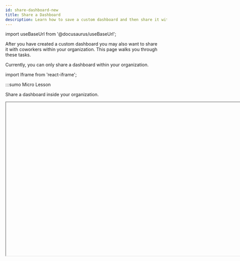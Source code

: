 ```yaml
---
id: share-dashboard-new
title: Share a Dashboard
description: Learn how to save a custom dashboard and then share it with others.
---
```

import useBaseUrl from '@docusaurus/useBaseUrl';

After you have created a custom dashboard you may also want to share it with coworkers within your organization. This page walks you through these tasks.

Currently, you can only share a dashboard within your organization.

import Iframe from 'react-iframe';

:::sumo Micro Lesson

Share a dashboard inside your organization.

<Iframe url="https://fast.wistia.net/embed/iframe/n2s8bxaq6m?web_component=true&seo=true&videoFoam=false"
  width="854px"
  height="480px"
  title="Micro Lesson: Share a Dashboard (New) Inside Your Organization Video"
  id="wistiaVideo"
  className="video-container"
  display="initial"
  position="relative"
  allow="autoplay; fullscreen"
  allowfullscreen
/>

<!-- old
<Iframe url="https://www.youtube.com/embed/nQOAYaMad4Q"
        width="854px"
        height="480px"
        id="myId"
        className="video-container"
        display="initial"
        position="relative"
        allow="accelerometer; clipboard-write; encrypted-media; gyroscope; picture-in-picture"
        allowfullscreen
        />
-->

:::

## Sharing a dashboard within your organization

Sharing dashboards allow you to extend the insights you gain from Sumo Logic with others within your organization. You can specify specific permissions for the user with whom you share the dashboard, as well as controlling the data that appears in the dashboard. 

When you share a dashboard, you specify the dashboard access rights for the users—View, Edit, or Manage. Dashboard access rights are described in [Available Permission Levels](/docs/manage/content-sharing#available-permission-levels).

You can grant the same access right to everyone with whom you share the dashboard. Or, you can give some users View access, other users Edit access, and other users Manage access. If you are going to grant different access rights to different users, be prepared with lists of users and the access level you want to grant to each.

## Dashboard sharing options

The following example shows the Share Dashboard dialog options you will use to specify with whom to share the dashboard and their access
permissions:

* **Share with specific users and roles**. This is where you select the users or roles with whom you wish to share the dashboard.
* **See who has access**. Lists the users and roles with whom the dashboard is already shared.
* **Shareable URL**. Shows the URL for the shared dashboard, with options for sharing the dashboard with filters and time range and filter settings. 

<br/><img src={useBaseUrl('/img/dashboards/share-dashboard/Share-Dashboard-New.png')} alt="Share Dashboard New" />

## How to share a dashboard

This section walks you through the process of sharing a dashboard with other people within your organization.

To share a dashboard within your organization, do the following:

1. Click the share icon on the dashboard or share it from the [Library](/docs/get-started/library).<br/><img src={useBaseUrl('/img/dashboards/share-dashboard/share-icon.png')} alt="share icon" />
1. Click in the **Share with specific users and roles** field and select with whom to share the dashboard from the dropdown list. If you choose **Your Entire Organization**, all users in your organization will be granted the access permissions you specify in the next step. 
1. In the **Access** area, select the user permissions you want to grant from the dropdown list: **Edit**, **View**, or **Manage.** 
1. Optionally, select **Advanced Access** option to allow users to grant view access to others. For more information, see the [Available Permission Levels](/docs/manage/content-sharing#available-permission-levels) section of the [Share Content](/docs/manage/content-sharing) page.<br/><img src={useBaseUrl('/img/dashboards/share-dashboard/ShareDashboard_Advanced_Access.png')} alt="ShareDashboard_Advanced_Access" />
1. To share the dashboard with another set of users, but with different access permissions, click **Add users with another access level** and repeat steps 2 and 3.<br/><img src={useBaseUrl('/img/dashboards/share-dashboard/ShareDashboard_User_Roles.png')} alt="ShareDashboard_User_Roles" />
1. To send an email to the recipients of the shared dashboard, toggle **Notify recipients by email** to ON, and enter a note in the text field.<br/><img src={useBaseUrl('/img/dashboards/share-dashboard/ShareDashboard_Email_notification.png')} alt="ShareDashboard_Email_notification.png" />
1. Click **Share**.

## Shareable URL

A URL to your Dashboard is available from the **Shareable URL** section. You have the option to include the current time range or variable values in the URL.<br/><img src={useBaseUrl('/img/dashboards/share-dashboard/dashboard-new-shareable-url.png')} alt="dashboard new shareable url" />
